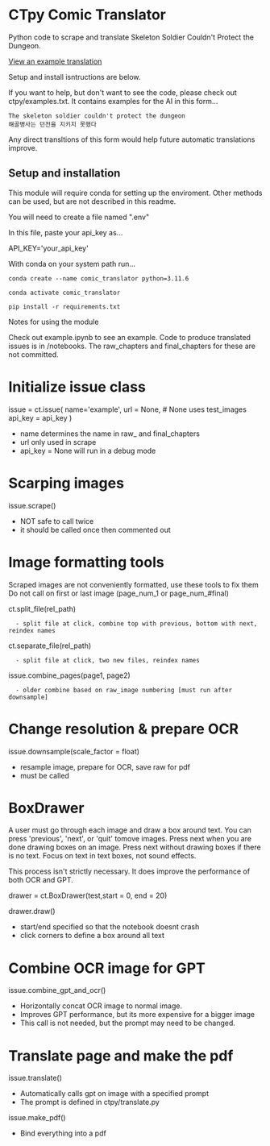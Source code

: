 # CTpy Comic Translator

Python code to scrape and translate Skeleton Soldier Couldn't Protect the Dungeon.

[View an example translation](/final_chapters/example.pdf)

Setup and install isntructions are below.

If you want to help, but don't want to see the code, please check out ctpy/examples.txt.
It contains examples for the AI in this form...

    The skeleton soldier couldn't protect the dungeon
    해골병사는 던전을 지키지 못했다

Any direct transltions of this form would help future automatic translations improve.


## Setup and installation

This module will require conda for setting up the enviroment. 
Other methods can be used, but are not described in this readme.

You will need to create a file named ".env"

In this file, paste your api_key as...

   API_KEY='your_api_key'

With conda on your system path run...

    conda create --name comic_translator python=3.11.6

    conda activate comic_translator

    pip install -r requirements.txt

Notes for using the module

Check out example.ipynb to see an example. 
Code to produce translated issues is in /notebooks. 
The raw_chapters and final_chapters for these are not committed.

# Initialize issue class

   issue = ct.issue(
      name='example',
      url = None, # None uses test_images
      api_key = api_key
      )
 - name determines the name in raw_ and final_chapters
 - url only used in scrape
 - api_key = None will run in a debug mode

# Scarping images

   issue.scrape() 

 - NOT safe to call twice
 - it should be called once then commented out
  
# Image formatting tools

 Scraped images are not conveniently formatted, use these tools to fix them
  Do not call on first or last image (page_num_1 or page_num_#final)

   ct.split_file(rel_path)

      - split file at click, combine top with previous, bottom with next, reindex names

   ct.separate_file(rel_path) 
   
      - split file at click, two new files, reindex names

   issue.combine_pages(page1, page2)

      - older combine based on raw_image numbering [must run after downsample]

# Change resolution & prepare OCR

   issue.downsample(scale_factor = float)

   - resample image, prepare for OCR, save raw for pdf
   - must be called

# BoxDrawer

A user must go through each image and draw a box around text.
You can press 'previous', 'next', or 'quit' tomove images.
Press next when you are done drawing boxes on an image.
Press next without drawing boxes if there is no text.
Focus on text in text boxes, not sound effects.

This process isn't strictly necessary. It does improve the performance of both OCR and GPT. 

   drawer = ct.BoxDrawer(test,start = 0, end = 20)

   drawer.draw()

 - start/end specified so that the notebook doesnt crash
 - click corners to define a box around all text

# Combine OCR image for GPT

   issue.combine_gpt_and_ocr()

   - Horizontally concat OCR image to normal image.
   - Improves GPT performance, but its more expensive for a bigger image
   - This call is not needed, but the prompt may need to be changed.

# Translate page and make the pdf

   issue.translate()

   - Automatically calls gpt on image with a specified prompt
   - The prompt is defined in ctpy/translate.py 

   issue.make_pdf()

   - Bind everything into a pdf